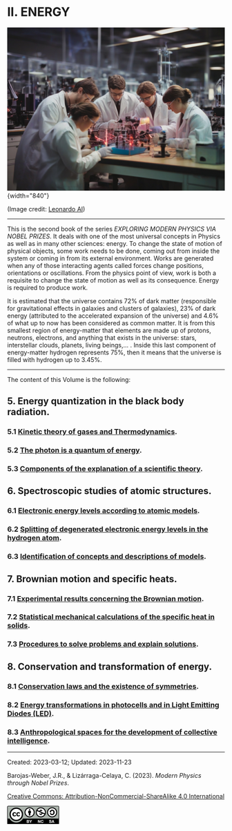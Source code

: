 # II.  ENERGY

![Energy](../figs/Leonardo_Diffusion_Energy.jpg){width="840"}

(Image credit: [Leonardo AI](https://leonardo.ai/))

***

This is the second book of the series _EXPLORING MODERN PHYSICS VIA NOBEL PRIZES_. It deals with one of the most universal concepts in Physics as well as in many other sciences: energy. To change the state of motion of physical objects, some work needs to be done, coming out from inside the system or coming in from its external environment. Works are generated when any of those interacting agents called forces change positions, orientations or oscillations. From the physics point of view, work is both a requisite to change the state of motion as well as its consequence. Energy is required to produce work.

It is estimated that the universe contains 72% of dark matter (responsible for gravitational effects in galaxies and clusters of galaxies), 23% of dark energy (attributed to the accelerated expansion of the universe) and 4.6% of what up to now has been considered as common matter. It is from this smallest region of energy-matter that elements are made up of protons, neutrons, electrons, and anything that exists in the universe: stars, interstellar clouds, planets, living beings,... . Inside this last component of energy-matter hydrogen represents 75%, then it means that the universe is filled with hydrogen up to 3.45%.

***

The content of this Volume is the following:

## 5.  Energy quantization in the black body radiation.  

### 5.1	[Kinetic theory of gases and Thermodynamics](vol-II-chap-5-sect-1.md).
### 5.2	[The photon is a quantum of energy](vol-II-chap-5-sect-2.md).
### 5.3	[Components of the explanation of a scientific theory](vol-II-chap-5-sect-3.md).

## 6.	Spectroscopic studies of atomic structures.
### 6.1	 [Electronic energy levels according to atomic models](vol-II-chap-6-sect-1.md).
### 6.2	 [Splitting of degenerated electronic energy levels in the hydrogen atom](vol-II-chap-6-sect-2.md).
### 6.3	 [Identification of concepts and descriptions of models](vol-II-chap-6-sect-3.md).

## 7.	 Brownian motion and specific heats.
### 7.1	 [Experimental results concerning the Brownian motion](vol-II-chap-7-sect-1.md).
### 7.2	 [Statistical mechanical calculations of the specific heat in solids](vol-II-chap-7-sect-2.md).
### 7.3	 [Procedures to solve problems and explain solutions](vol-II-chap-7-sect-3.md).

## 8.	  Conservation and transformation of energy.

### 8.1	 [Conservation laws and the existence of symmetries](vol-II-chap-8-sect-1.md).
### 8.2	[Energy transformations in photocells and in Light Emitting Diodes (LED)](vol-II-chap-8-sect-2.md).
### 8.3	[Anthropological spaces for the development of collective intelligence](vol-II-chap-8-sect-3.md).

***

Created: 2023-03-12; Updated: 2023-11-23

Barojas-Weber, J.R., & Lizárraga-Celaya, C. (2023). _Modern Physics through Nobel Prizes_.

[Creative Commons:  Attribution-NonCommercial-ShareAlike 4.0 International](https://creativecommons.org/licenses/by-nc-sa/4.0/legalcode)

<img src="../figs/cc-by-nc-sa_icon.png">

